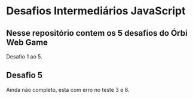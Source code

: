 # Desafios Intermediários JavaScript

## Nesse repositório contem os 5 desafios do Órbi Web Game

Desafio 1 ao 5.

## Desafio 5

Ainda não completo, esta com erro no teste 3 e 8.